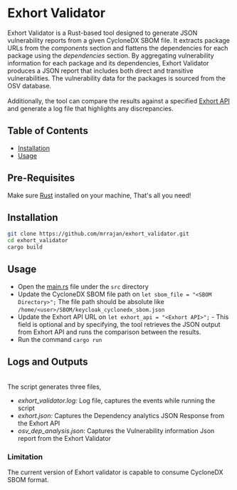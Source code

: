 # Exhort Validator

Exhort Validator is a Rust-based tool designed to generate JSON vulnerability reports from a given CycloneDX SBOM file. It extracts package URLs from the *components* section and flattens the dependencies for each package using the *dependencies* section. By aggregating vulnerability information for each package and its dependencies, Exhort Validator produces a JSON report that includes both direct and transitive vulnerabilities. The vulnerability data for the packages is sourced from the OSV database.\
\
Additionally, the tool can compare the results against a specified [Exhort API](https://github.com/RHEcosystemAppEng/exhort) and generate a log file that highlights any discrepancies.

## Table of Contents

- [Installation](#installation)
- [Usage](#usage)

## Pre-Requisites
Make sure [Rust](https://doc.rust-lang.org/book/ch01-01-installation.html) installed on your machine, That's all you need!

## Installation
```sh
git clone https://github.com/mrrajan/exhort_validator.git
cd exhort_validator
cargo build
```
## Usage
- Open the [main.rs](src/main.rs) file under the `src` directory
- Update the CycloneDX SBOM file path on `let sbom_file = "<SBOM Directory>";` The file path should be absolute like `/home/<user>/SBOM/keycloak_cyclonedx_sbom.json`
- Update the Exhort API URL on `let exhort_api = "<Exhort API>";` - This field is optional and by specifying, the tool retrieves the JSON output from Exhort API and runs the comparison between the results. 
- Run the command `cargo run`
## Logs and Outputs
\
The script generates three files,
- *exhort_validator.log:* Log file, captures the events while running the script
- *exhort.json:* Captures the Dependency analytics JSON Response from the Exhort API
- *osv_dep_analysis.json:* Captures the Vulnerability information Json report from the Exhort Validator 

### Limitation
The current version of Exhort validator is capable to consume CycloneDX SBOM format. 